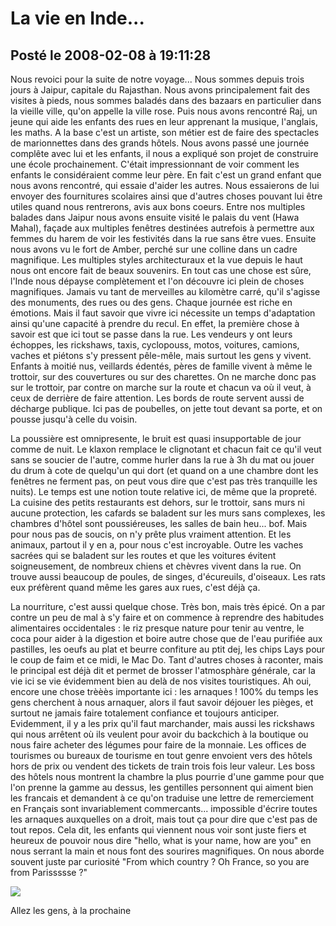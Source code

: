 # La vie en Inde...
## Posté le 2008-02-08 à 19:11:28

Nous revoici pour la suite de notre voyage... Nous sommes depuis trois jours à Jaipur, capitale du Rajasthan. Nous avons principalement fait des visites à pieds, nous sommes baladés dans des bazaars en particulier dans la vieille ville, qu'on appelle la ville rose. Puis nous avons rencontré Raj, un jeune qui aide les enfants des rues en leur apprenant la musique, l'anglais, les maths. A la base c'est un artiste, son métier est de faire des spectacles de marionnettes dans des grands hôtels. Nous avons passé une journée complête avec lui et les enfants, il nous a expliqué son projet de construire une école prochainement. C'était impressionnant de voir comment les enfants le considéraient comme leur père. En fait c'est un grand enfant que nous avons rencontré, qui essaie d'aider les autres. Nous essaierons de lui envoyer des fournitures scolaires ainsi que d'autres choses pouvant lui être utiles quand nous rentrerons, avis aux bons coeurs. Entre nos multiples balades dans Jaipur nous avons ensuite visité le palais du vent (Hawa Mahal), façade aux multiples fenêtres destinées autrefois à permettre aux femmes du harem de voir les festivités dans la rue sans être vues. Ensuite nous avons vu le fort de Amber, perché sur une colline dans un cadre magnifique. Les multiples styles architecturaux et la vue depuis le haut nous ont encore fait de beaux souvenirs. En tout cas une chose est sûre, l'Inde nous dépayse complètement et l'on découvre ici plein de choses magnifiques. Jamais vu tant de merveilles au kilomètre carré, qu'il s'agisse des monuments, des rues ou des gens. Chaque journée est riche en émotions. Mais il faut savoir que vivre ici nécessite un temps d'adaptation ainsi qu'une capacité à prendre du recul. En effet, la première chose à savoir est que ici tout se passe dans la rue. Les vendeurs y ont leurs échoppes, les rickshaws, taxis, cyclopouss, motos, voitures, camions, vaches et piétons s'y pressent pêle-mêle, mais surtout les gens y vivent. Enfants à moitié nus, veillards édentés, pères de famille vivent à même le trottoir, sur des couvertures ou sur des charettes. On ne marche donc pas sur le trottoir, par contre on marche sur la route et chacun va où il veut, à ceux de derrière de faire attention. Les bords de route servent aussi de décharge publique. Ici pas de poubelles, on jette tout devant sa porte, et on pousse jusqu'à celle du voisin.

La poussière est omnipresente, le bruit est quasi insupportable de jour comme de nuit. Le klaxon remplace le clignotant et chacun fait ce qu'il veut sans se soucier de l'autre, comme hurler dans la rue à 3h du mat ou jouer du drum à cote de quelqu'un qui dort (et quand on a une chambre dont les fenêtres ne ferment pas, on peut vous dire que c'est pas très tranquille les nuits). Le temps est une notion toute relative ici, de même que la propreté. La cuisine des petits restaurants est dehors, sur le trottoir, sans murs ni aucune protection, les cafards se baladent sur les murs sans complexes, les chambres d'hôtel sont poussiéreuses, les salles de bain heu... bof. Mais pour nous pas de soucis, on n'y prête plus vraiment attention. Et les animaux, partout il y en a, pour nous c'est incroyable. Outre les vaches sacrées qui se baladent sur les routes et que les voitures évitent soigneusement, de nombreux chiens et chèvres vivent dans la rue. On trouve aussi beaucoup de poules, de singes, d'écureuils, d'oiseaux. Les rats eux préfèrent quand même les gares aux rues, c'est déjà ça.

La nourriture, c'est aussi quelque chose. Très bon, mais très épicé. On a par contre un peu de mal à s'y faire et on commence à reprendre des habitudes alimentaires occidentales : le riz presque nature pour tenir au ventre, le coca pour aider à la digestion et boire autre chose que de l'eau purifiée aux pastilles, les oeufs au plat et beurre confiture au ptit dej, les chips Lays pour le coup de faim et ce midi, le Mac Do. Tant d'autres choses à raconter, mais le principal est déjà dit et permet de brosser l'atmosphàre générale, car la vie ici se vie évidemment bien au delà de nos visites touristiques. Ah oui, encore une chose trèèès importante ici : les arnaques ! 100% du temps les gens cherchent à nous arnaquer, alors il faut savoir déjouer les pièges, et surtout ne jamais faire totalement confiance et toujours anticiper. Evidemment, il y a les prix qu'il faut marchander, mais aussi les rickshaws qui nous arrêtent où ils veulent pour avoir du backchich à la boutique ou nous faire acheter des légumes pour faire de la monnaie. Les offices de tourismes ou bureaux de tourisme en tout genre envoient vers des hôtels hors de prix ou vendent des tickets de train trois fois leur valeur. Les boss des hôtels nous montrent la chambre la plus pourrie d'une gamme pour que l'on prenne la gamme au dessus, les gentilles personnent qui aiment bien les francais et demandent à ce qu'on traduise une lettre de remerciement en Français sont invariablement commercants... impossible d'écrire toutes les arnaques auxquelles on a droit, mais tout ça pour dire que c'est pas de tout repos. Cela dit, les enfants qui viennent nous voir sont juste fiers et heureux de pouvoir nous dire "hello, what is your name, how are you" en nous serrant la main et nous font des sourires magnifiques. On nous aborde souvent juste par curiosité "From which country ? Oh France, so you are from Parissssse ?"

<img src="http://dud.didoum.free.fr/upload/min/singe.jpg" />

Allez les gens, à la prochaine
